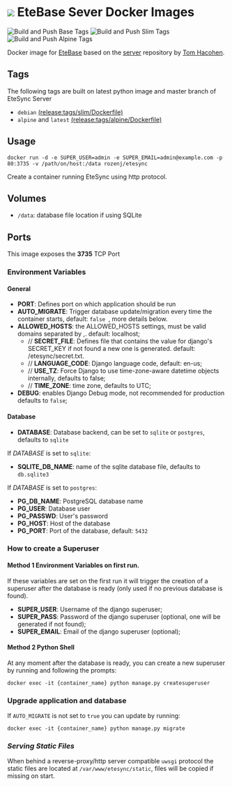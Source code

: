 # ![](https://raw.githubusercontent.com/etesync/server/master/icon.svg) EteBase Sever Docker Images

![Build and Push Base Tags](https://github.com/victor-rds/docker-etesync-server/workflows/Build%20and%20Push%20Base%20Tags/badge.svg?branch=release)
![Build and Push Slim Tags](https://github.com/victor-rds/docker-etesync-server/workflows/Build%20and%20Push%20Slim%20Tags/badge.svg?branch=release)
![Build and Push Alpine Tags](https://github.com/victor-rds/docker-etesync-server/workflows/Build%20and%20Push%20Alpine%20Tags/badge.svg?branch=release)

Docker image for [EteBase](https://www.etebase.com/) based on the [server](https://github.com/etesync/server) repository by [Tom Hacohen](https://github.com/tasn).


## Tags

The following tags are built on latest python image and master branch of EteSync Server 

- `debian`  [(release:tags/slim/Dockerfile)](https://github.com/victor-rds/docker-etesync-server/blob/release/tags/slim/Dockerfile)
- `alpine` and `latest` [(release:tags/alpine/Dockerfile)](https://github.com/victor-rds/docker-etesync-server/blob/release/tags/alpine/Dockerfile)

## Usage
```docker run -d -e SUPER_USER=admin -e SUPER_EMAIL=admin@example.com -p 80:3735 -v /path/on/host:/data rozenj/etesync```

Create a container running EteSync using http protocol.

## Volumes
- `/data`: database file location if using SQLite

## Ports
This image exposes the **3735** TCP Port

### Environment Variables

#### General
- **PORT**: Defines port on which application should be run 
- **AUTO_MIGRATE**: Trigger database update/migration every time the container starts, default: `false `, more details below.
- **ALLOWED_HOSTS**: the ALLOWED_HOSTS settings, must be valid domains separated by ,. default: localhost;
    - // **SECRET_FILE**: Defines file that contains the value for django's SECRET_KEY if not found a new one is generated. default: /etesync/secret.txt.
    - // **LANGUAGE_CODE**: Django language code, default: en-us;
    - // **USE_TZ**: Force Django to use time-zone-aware datetime objects internally, defaults to false;
    - // **TIME_ZONE**: time zone, defaults to UTC;
- **DEBUG**: enables Django Debug mode, not recommended for production defaults to `false`;

#### Database
- **DATABASE**: Database backend, can be set to `sqlite` or `postgres`, defaults to `sqlite`

If *DATABASE* is set to `sqlite`:
- **SQLITE_DB_NAME**: name of the sqlite database file, defaults to `db.sqlite3` 

If *DATABASE* is set to `postgres`:
- **PG_DB_NAME**: PostgreSQL database name 
- **PG_USER**: Database user
- **PG_PASSWD**: User's password
- **PG_HOST**: Host of the database
- **PG_PORT**: Port of the database, default: `5432`

### How to create a Superuser

#### Method 1 Environment Variables on first run.

If these variables are set on the first run it will trigger the creation of a superuser after the database is ready 
(only used if no previous database is found).

- **SUPER_USER**: Username of the django superuser;
- **SUPER_PASS**: Password of the django superuser (optional, one will be generated if not found);
- **SUPER_EMAIL**: Email of the django superuser (optional);

#### Method 2 Python Shell

At any moment after the database is ready, you can create a new superuser by running and following the prompts:

```docker exec -it {container_name} python manage.py createsuperuser```

### Upgrade application and database

If `AUTO_MIGRATE` is not set to `true` you can update by running:

```docker exec -it {container_name} python manage.py migrate```

### _Serving Static Files_

When behind a reverse-proxy/http server compatible `uwsgi` protocol the static files are located at `/var/www/etesync/static`, files will be copied if missing on start.
